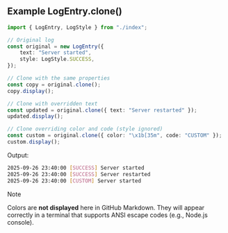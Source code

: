 ## Example LogEntry.clone()

```ts
import { LogEntry, LogStyle } from "./index";

// Original log
const original = new LogEntry({
    text: "Server started",
    style: LogStyle.SUCCESS,
});

// Clone with the same properties
const copy = original.clone();
copy.display();

// Clone with overridden text
const updated = original.clone({ text: "Server restarted" });
updated.display();

// Clone overriding color and code (style ignored)
const custom = original.clone({ color: "\x1b[35m", code: "CUSTOM" });
custom.display();
```

Output: 
```bash
2025-09-26 23:40:00 [SUCCESS] Server started
2025-09-26 23:40:00 [SUCCESS] Server restarted
2025-09-26 23:40:00 [CUSTOM] Server started
```

> [!NOTE]
> Colors are **not displayed** here in GitHub Markdown. They will appear correctly in a terminal that supports ANSI escape codes (e.g., Node.js console).